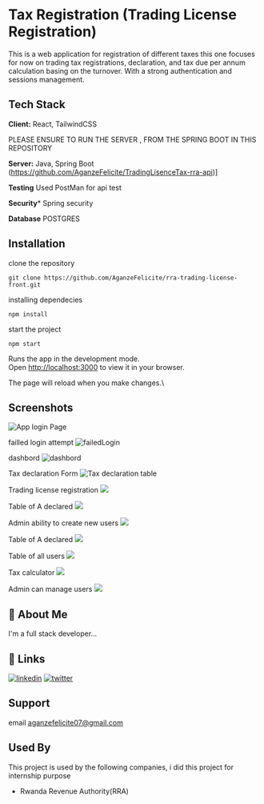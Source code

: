 
# Tax Registration (Trading License Registration)

This is a web application for registration of different taxes this one focuses for now on trading tax registrations, declaration, and tax due per annum calculation basing on the turnover. With a strong authentication and sessions management. 






## Tech Stack

**Client:** React,  TailwindCSS


PLEASE ENSURE TO RUN THE SERVER , FROM THE SPRING BOOT IN THIS REPOSITORY


**Server:**  Java, Spring Boot (https://github.com/AganzeFelicite/TradingLisenceTax-rra-api)]


**Testing** Used PostMan for api test

**Security*** Spring security

**Database**  POSTGRES
## Installation

clone the repository

```
git clone https://github.com/AganzeFelicite/rra-trading-license-front.git
```

installing dependecies
```
npm install
```

start the project
```
npm start
```
Runs the app in the development mode.\
Open [http://localhost:3000](http://localhost:3000) to view it in your browser.

The page will reload when you make changes.\

    
## Screenshots

![App login Page](https://github.com/AganzeFelicite/rra-trading-license-front/blob/main/images/login.png)

failled login attempt
![failedLogin](https://github.com/AganzeFelicite/rra-trading-license-front/blob/main/images/failedLogin.png)


dashbord
![dashbord](https://github.com/AganzeFelicite/rra-trading-license-front/blob/main/images/dashbord.png)

Tax declaration Form
![Tax declaration table](https://github.com/AganzeFelicite/rra-trading-license-front/blob/main/images/declaration.png)

Trading license registration
![](https://github.com/AganzeFelicite/rra-trading-license-front/blob/main/images/tradingLisenceRegistration.png)

Table of A declared 
![](https://github.com/AganzeFelicite/rra-trading-license-front/blob/main/images/table.png)

Admin ability to create new users
![](https://github.com/AganzeFelicite/rra-trading-license-front/blob/main/images/creaing%20users.png)


Table of A declared 
![](https://github.com/AganzeFelicite/rra-trading-license-front/blob/main/images/declarationTable.png)

Table of all users 
![](https://github.com/AganzeFelicite/rra-trading-license-front/blob/main/images/Screenshot%20from%202024-04-17%2011-28-37.png)



Tax calculator
![](https://raw.githubusercontent.com/AganzeFelicite/rra-trading-license-front/main/images/calculator.png?token=GHSAT0AAAAAACQEFWSSTTT24HUIHAYGBCJ2ZQ7VEIQ)


Admin can manage users
![](https://github.com/AganzeFelicite/rra-trading-license-front/blob/main/images/calculator.png)
## 🚀 About Me
I'm a full stack developer...


## 🔗 Links

[![linkedin](https://img.shields.io/badge/linkedin-0A66C2?style=for-the-badge&logo=linkedin&logoColor=white)](https://www.linkedin.com/in/aganzefelicite2021/)
[![twitter](https://img.shields.io/badge/twitter-1DA1F2?style=for-the-badge&logo=twitter&logoColor=white)](https://twitter.com/AganzeFelicite)


## Support
email aganzefelicite07@gmail.com 


## Used By

This project is used by the following companies, i did this project for internship purpose

- Rwanda Revenue Authority(RRA)


